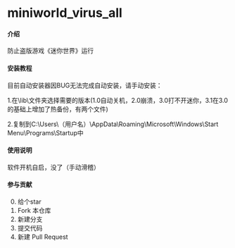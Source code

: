 ﻿# miniworld_virus_all

#### 介绍
防止盗版游戏《迷你世界》运行

#### 安装教程
目前自动安装器因BUG无法完成自动安装，请手动安装：

1.在\lib\文件夹选择需要的版本(1.0自动关机，2.0崩溃，3.0打不开迷你，3.1在3.0的基础上增加了热备份，有两个文件)

2.复制到C:\Users\（用户名）\AppData\Roaming\Microsoft\Windows\Start Menu\Programs\Startup中

#### 使用说明
软件开机自启，没了（手动滑稽）

#### 参与贡献
0.  给个star 
1.  Fork 本仓库
2.  新建分支
3.  提交代码
4.  新建 Pull Request
